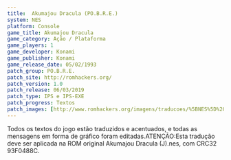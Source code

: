 ```yaml
---
title:  Akumajou Dracula (PO.B.R.E.)
system: NES
platform: Console
game_title: Akumajou Dracula
game_category: Ação / Plataforma
game_players: 1
game_developer: Konami
game_publisher: Konami
game_release_date: 05/02/1993
patch_group: PO.B.R.E.
patch_site: http://romhackers.org/
patch_version: 1.0
patch_release: 06/03/2019
patch_type: IPS e IPS-EXE
patch_progress: Textos
patch_images: [http://www.romhackers.org/imagens/traducoes/%5BNES%5D%20Akumajou%20Dracula%20-%20POBRE%20-%201.png,http://www.romhackers.org/imagens/traducoes/%5BNES%5D%20Akumajou%20Dracula%20-%20POBRE%20-%202.png,http://www.romhackers.org/imagens/traducoes/%5BNES%5D%20Akumajou%20Dracula%20-%20POBRE%20-%203.png]
---
```

Todos os textos do jogo estão traduzidos e acentuados, e todas as mensagens em forma de gráfico foram editadas.ATENÇÃO:Esta tradução deve ser aplicada na ROM original Akumajou Dracula (J).nes, com CRC32 93F0488C.